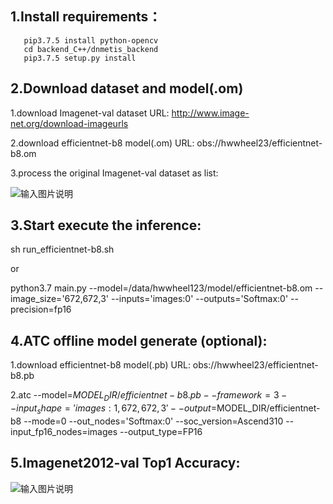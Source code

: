 ## 1.Install requirements：
```
   pip3.7.5 install python-opencv
   cd backend_C++/dnmetis_backend
   pip3.7.5 setup.py install
```
## 2.Download dataset and model(.om)

1.download  Imagenet-val dataset URL: http://www.image-net.org/download-imageurls

2.download  efficientnet-b8 model(.om) URL: obs://hwwheel23/efficientnet-b8.om 

3.process the original Imagenet-val dataset as list:

![输入图片说明](https://images.gitee.com/uploads/images/2020/0918/234302_a572d632_5418572.jpeg "无标题.jpg")



## 3.Start execute the inference:

sh run_efficientnet-b8.sh

or 

python3.7 main.py --model=/data/hwwheel123/model/efficientnet-b8.om --image_size='672,672,3' --inputs='images:0' --outputs='Softmax:0' --precision=fp16


## 4.ATC offline model generate (optional):

1.download  efficientnet-b8 model(.pb) URL: obs://hwwheel23/efficientnet-b8.pb 

2.atc --model=$MODEL_DIR/efficientnet-b8.pb --framework=3 --input_shape='images:1,672,672,3' --output=$MODEL_DIR/efficientnet-b8 --mode=0 --out_nodes='Softmax:0' --soc_version=Ascend310  --input_fp16_nodes=images --output_type=FP16

## 5.Imagenet2012-val Top1 Accuracy:

![输入图片说明](https://images.gitee.com/uploads/images/2020/0919/010210_5cf496fc_5418572.png "屏幕截图.png")
